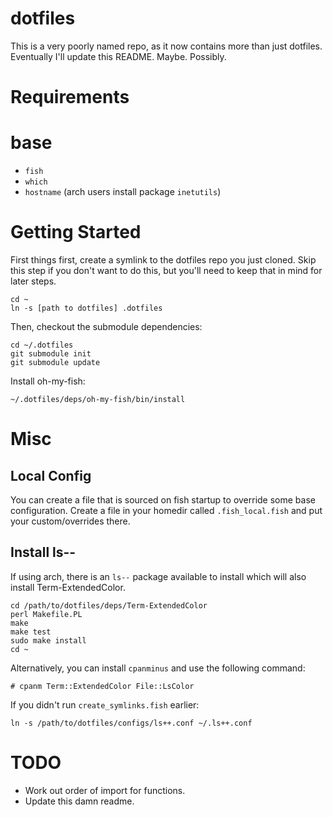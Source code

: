 dotfiles
========

This is a very poorly named repo, as it now contains more than just dotfiles. Eventually I'll update this README. Maybe. Possibly.

Requirements
============

# base

* `fish`
* `which`
* `hostname` (arch users install package `inetutils`)

Getting Started
===============

First things first, create a symlink to the dotfiles repo you just cloned. Skip this step if you don't want to do this, but you'll need to keep that in mind for later steps.

```
cd ~
ln -s [path to dotfiles] .dotfiles
```

Then, checkout the submodule dependencies:

```
cd ~/.dotfiles
git submodule init
git submodule update
```

Install oh-my-fish:

```
~/.dotfiles/deps/oh-my-fish/bin/install
```

# Misc

## Local Config

You can create a file that is sourced on fish startup to override some base configuration. Create a file in your homedir called `.fish_local.fish` and put your custom/overrides there.

## Install ls--

If using arch, there is an `ls--` package available to install which will also install Term-ExtendedColor.

```
cd /path/to/dotfiles/deps/Term-ExtendedColor
perl Makefile.PL
make
make test
sudo make install
cd ~
```

Alternatively, you can install `cpanminus` and use the following command:

```
# cpanm Term::ExtendedColor File::LsColor
```

If you didn't run `create_symlinks.fish` earlier:

```
ln -s /path/to/dotfiles/configs/ls++.conf ~/.ls++.conf
```

# TODO

- Work out order of import for functions.
- Update this damn readme.
